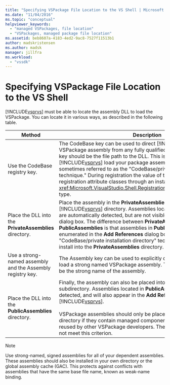 ```yaml
---
title: "Specifying VSPackage File Location to the VS Shell | Microsoft Docs"
ms.date: "11/04/2016"
ms.topic: "conceptual"
helpviewer_keywords:
  - "managed VSPackages, file location"
  - "VSPackages, managed package file location"
ms.assetid: beb8607a-4183-4ed2-9ac8-7527f11513b1
author: madskristensen
ms.author: madsk
manager: jillfra
ms.workload:
  - "vssdk"
---
```

# Specifying VSPackage File Location to the VS Shell
[!INCLUDE[vsprvs](../../code-quality/includes/vsprvs_md.md)] must be able to locate the assembly DLL to load the VSPackage. You can locate it in various ways, as described in the following table.

| Method | Description |
| - | - |
| Use the CodeBase registry key. | The CodeBase key can be used to direct [!INCLUDE[vsprvs](../../code-quality/includes/vsprvs_md.md)] to load the VSPackage assembly from any fully qualified file path. The value of the key should be the file path to the DLL. This is the best way to have [!INCLUDE[vsprvs](../../code-quality/includes/vsprvs_md.md)] load your package assembly. This technique is sometimes referred to as the "CodeBase/private installation directory technique." During registration the value of the codebase is passed to the registration attribute classes through an instance of the <xref:Microsoft.VisualStudio.Shell.RegistrationAttribute.RegistrationContext> type. |
| Place the DLL into the **PrivateAssemblies** directory. | Place the assembly in the **PrivateAssemblies** subdirectory of the [!INCLUDE[vsprvs](../../code-quality/includes/vsprvs_md.md)] directory. Assemblies located in **PrivateAssemblies** are automatically detected, but are not visible in the **Add References** dialog box. The difference between **PrivateAssemblies** and **PublicAssemblies** is that assemblies in **PublicAssemblies** are enumerated in the **Add References** dialog box. If you chose not to use the "CodeBase/private installation directory" technique, then you should install into the **PrivateAssemblies** directory. |
| Use a strong-named assembly and the Assembly registry key. | The Assembly key can be used to explicitly direct [!INCLUDE[vsprvs](../../code-quality/includes/vsprvs_md.md)] to load a strong named VSPackage assembly. The value of the key should be the strong name of the assembly. |
| Place the DLL into the **PublicAssemblies** directory. | Finally, the assembly can also be placed into the **PublicAssemblies** subdirectory. Assemblies located in **PublicAssemblies** are automatically detected, and will also appear in the **Add References** dialog box in [!INCLUDE[vsprvs](../../code-quality/includes/vsprvs_md.md)].<br /><br /> VSPackage assemblies should only be placed in the **PublicAssemblies** directory if they contain managed components that are intended to be reused by other VSPackage developers. The majority of assemblies do not meet this criterion. |

> [!NOTE]
> Use strong-named, signed assemblies for all of your dependent assemblies. These assemblies should also be installed in your own directory or the global assembly cache (GAC). This protects against conflicts with assemblies that have the same base file name, known as weak-name binding.